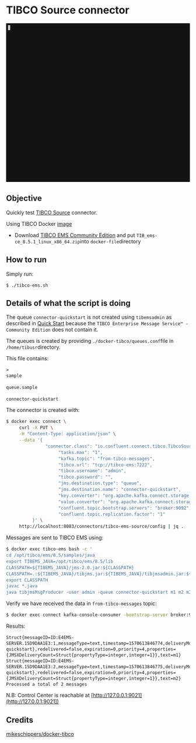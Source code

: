 # TIBCO Source connector

![asciinema](https://github.com/vdesabou/gifs/blob/master/connect/connect-tibco-source/asciinema.gif?raw=true)

## Objective

Quickly test [TIBCO Source](https://docs.confluent.io/current/connect/kafka-connect-tibco/source/index.html#quick-start) connector.

Using TIBCO Docker [image](https://github.com/mikeschippers/docker-tibco)


* Download [TIBCO EMS Community Edition](https://www.tibco.com/resources/product-download/tibco-enterprise-message-service-community-edition--free-download) and put `TIB_ems-ce_8.5.1_linux_x86_64.zip`into `docker-file`directory

## How to run

Simply run:

```
$ ./tibco-ems.sh
```

## Details of what the script is doing

The queue `connector-quickstart` is not created using `tibemsadmin` as described in [Quick Start](https://docs.confluent.io/current/connect/kafka-connect-tibco/source/index.html#quick-start) because the `TIBCO Enterprise Message Service™ - Community Edition` does not contain it.

The queues is created by providing `./docker-tibco/queues.conf`file in `/home/tibusr`directory.

This file contains:

```
>
sample

queue.sample

connector-quickstart
```

The connector is created with:

```bash
$ docker exec connect \
     curl -X PUT \
     -H "Content-Type: application/json" \
     --data '{
               "connector.class": "io.confluent.connect.tibco.TibcoSourceConnector",
                    "tasks.max": "1",
                    "kafka.topic": "from-tibco-messages",
                    "tibco.url": "tcp://tibco-ems:7222",
                    "tibco.username": "admin",
                    "tibco.password": "",
                    "jms.destination.type": "queue",
                    "jms.destination.name": "connector-quickstart",
                    "key.converter": "org.apache.kafka.connect.storage.StringConverter",
                    "value.converter": "org.apache.kafka.connect.storage.StringConverter",
                    "confluent.topic.bootstrap.servers": "broker:9092",
                    "confluent.topic.replication.factor": "1"
          }' \
     http://localhost:8083/connectors/tibco-ems-source/config | jq .
```

Messages are sent to TIBCO EMS using:

```bash
$ docker exec tibco-ems bash -c '
cd /opt/tibco/ems/8.5/samples/java
export TIBEMS_JAVA=/opt/tibco/ems/8.5/lib
CLASSPATH=${TIBEMS_JAVA}/jms-2.0.jar:${CLASSPATH}
CLASSPATH=.:${TIBEMS_JAVA}/tibjms.jar:${TIBEMS_JAVA}/tibjmsadmin.jar:${CLASSPATH}
export CLASSPATH
javac *.java
java tibjmsMsgProducer -user admin -queue connector-quickstart m1 m2 m3 m4 m5'
```

Verify we have received the data in `from-tibco-messages` topic:

```bash
$ docker exec connect kafka-console-consumer -bootstrap-server broker:9092 --topic from-tibco-messages --from-beginning --max-messages 2
```

Results:

```
Struct{messageID=ID:E4EMS-SERVER.15D9DAA1E3:1,messageType=text,timestamp=1570613846774,deliveryMode=2,destination=Struct{destinationType=queue,name=connector-quickstart},redelivered=false,expiration=0,priority=4,properties={JMSXDeliveryCount=Struct{propertyType=integer,integer=1}},text=m1}
Struct{messageID=ID:E4EMS-SERVER.15D9DAA1E3:2,messageType=text,timestamp=1570613846775,deliveryMode=2,destination=Struct{destinationType=queue,name=connector-quickstart},redelivered=false,expiration=0,priority=4,properties={JMSXDeliveryCount=Struct{propertyType=integer,integer=1}},text=m2}
Processed a total of 2 messages
```

N.B: Control Center is reachable at [http://127.0.0.1:9021](http://127.0.0.1:9021])

## Credits

[mikeschippers/docker-tibco](https://github.com/mikeschippers/docker-tibco)

